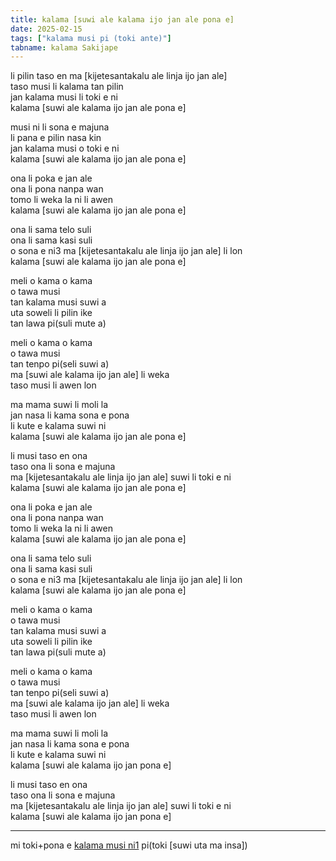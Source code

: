 ```yaml
---
title: kalama [suwi ale kalama ijo jan ale pona e]
date: 2025-02-15
tags: ["kalama musi pi (toki ante)"]
tabname: kalama Sakijape
---
```


li pilin taso en ma [kijetesantakalu ale linja ijo jan ale]  
taso musi li kalama tan pilin  
jan kalama musi li toki e ni  
kalama [suwi ale kalama ijo jan ale pona e]  

musi ni li sona e majuna  
li pana e pilin nasa kin  
jan kalama musi o toki e ni  
kalama [suwi ale kalama ijo jan ale pona e]  

ona li poka e jan ale  
ona li pona nanpa wan  
tomo li weka la ni li awen  
kalama [suwi ale kalama ijo jan ale pona e]  

ona li sama telo suli  
ona li sama kasi suli  
o sona e ni3 ma [kijetesantakalu ale linja ijo jan ale] li lon  
kalama [suwi ale kalama ijo jan ale pona e]  

meli o kama o kama  
o tawa musi  
tan kalama musi suwi a  
uta soweli li pilin ike  
tan lawa pi(suli mute a)  

meli o kama o kama  
o tawa musi  
tan tenpo pi(seli suwi a)  
ma [suwi ale kalama ijo jan ale] li weka  
taso musi li awen lon  

ma mama suwi li moli la  
jan nasa li kama sona e pona  
li kute e kalama suwi ni  
kalama [suwi ale kalama ijo jan ale pona e]  

li musi taso en ona  
taso ona li sona e majuna  
ma [kijetesantakalu ale linja ijo jan ale] suwi li toki e ni  
kalama [suwi ale kalama ijo jan ale pona e]  

ona li poka e jan ale  
ona li pona nanpa wan  
tomo li weka la ni li awen  
kalama [suwi ale kalama ijo jan ale pona e]  

ona li sama telo suli  
ona li sama kasi suli  
o sona e ni3 ma [kijetesantakalu ale linja ijo jan ale] li lon  
kalama [suwi ale kalama ijo jan ale pona e]  

meli o kama o kama  
o tawa musi  
tan kalama musi suwi a  
uta soweli li pilin ike  
tan lawa pi(suli mute a)  

meli o kama o kama  
o tawa musi  
tan tenpo pi(seli suwi a)  
ma [suwi ale kalama ijo jan ale] li weka  
taso musi li awen lon  

ma mama suwi li moli la  
jan nasa li kama sona e pona  
li kute e kalama suwi ni  
kalama [suwi ale kalama ijo jan pona e]  

li musi taso en ona  
taso ona li sona e majuna  
ma [kijetesantakalu ale linja ijo jan ale] suwi li toki e ni  
kalama [suwi ale kalama ijo jan pona e]  

---

mi toki+pona e [kalama musi ni1](https://www.youtube.com/watch?v=uMszu_VgMfY) pi(toki [suwi uta ma insa])
